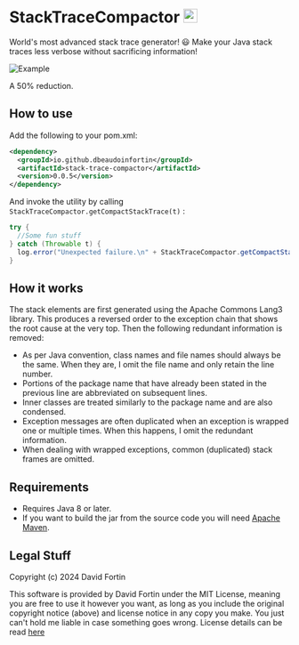 # StackTraceCompactor <img src="https://github.com/user-attachments/assets/35374feb-9ff5-45c1-86e9-8c651ca30de1" height="25" />

World's most advanced stack trace generator! 😃 Make your Java stack traces less verbose without sacrificing information!

![Example](https://github.com/dbeaudoinfortin/StackTraceCompactor/assets/15943629/d3870f4f-b56a-444c-85ac-3d8492e278aa)

A 50% reduction.

## How to use

Add the following to your pom.xml:

```xml
<dependency>
  <groupId>io.github.dbeaudoinfortin</groupId>
  <artifactId>stack-trace-compactor</artifactId>
  <version>0.0.5</version>
</dependency>
```

And invoke the utility by calling `StackTraceCompactor.getCompactStackTrace(t)` :

```java
try {
  //Some fun stuff
} catch (Throwable t) {
  log.error("Unexpected failure.\n" + StackTraceCompactor.getCompactStackTrace(t));
}
```

## How it works
The stack elements are first generated using the Apache Commons Lang3 library. This produces a reversed order to the exception chain that shows the root cause at the very top. Then the following redundant information is removed:

- As per Java convention, class names and file names should always be the same. When they are, I omit the file name and only retain the line number.
- Portions of the package name that have already been stated in the previous line are abbreviated on subsequent lines.
- Inner classes are treated similarly to the package name and are also condensed.
- Exception messages are often duplicated when an exception is wrapped one or multiple times. When this happens, I omit the redundant information.
- When dealing with wrapped exceptions, common (duplicated) stack frames are omitted. 

## Requirements

- Requires Java 8 or later.
- If you want to build the jar from the source code you will need [Apache Maven](https://maven.apache.org/).

## Legal Stuff

Copyright (c) 2024 David Fortin

This software is provided by David Fortin under the MIT License, meaning you are free to use it however you want, as long as you include the original copyright notice (above) and license notice in any copy you make. You just can't hold me liable in case something goes wrong. License details can be read [here](https://github.com/dbeaudoinfortin/StackTraceCompactor?tab=MIT-1-ov-file)

